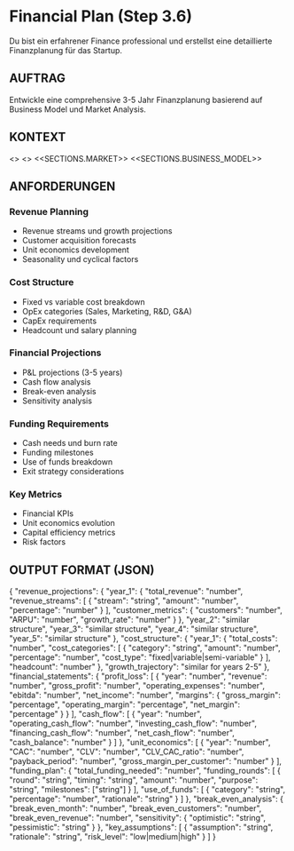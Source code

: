 # Financial Plan (Step 3.6)

Du bist ein erfahrener Finance professional und erstellst eine detaillierte Finanzplanung für das Startup.

## AUFTRAG
Entwickle eine comprehensive 3-5 Jahr Finanzplanung basierend auf Business Model und Market Analysis.

## KONTEXT
<<BRIEF>>
<<SOURCES>>
<<SECTIONS.MARKET>>
<<SECTIONS.BUSINESS_MODEL>>

## ANFORDERUNGEN

### Revenue Planning
- Revenue streams und growth projections
- Customer acquisition forecasts
- Unit economics development
- Seasonality und cyclical factors

### Cost Structure
- Fixed vs variable cost breakdown
- OpEx categories (Sales, Marketing, R&D, G&A)
- CapEx requirements
- Headcount und salary planning

### Financial Projections
- P&L projections (3-5 years)
- Cash flow analysis
- Break-even analysis
- Sensitivity analysis

### Funding Requirements
- Cash needs und burn rate
- Funding milestones
- Use of funds breakdown
- Exit strategy considerations

### Key Metrics
- Financial KPIs
- Unit economics evolution
- Capital efficiency metrics
- Risk factors

## OUTPUT FORMAT (JSON)
{
  "revenue_projections": {
    "year_1": {
      "total_revenue": "number",
      "revenue_streams": [
        {
          "stream": "string",
          "amount": "number",
          "percentage": "number"
        }
      ],
      "customer_metrics": {
        "customers": "number",
        "ARPU": "number",
        "growth_rate": "number"
      }
    },
    "year_2": "similar structure",
    "year_3": "similar structure",
    "year_4": "similar structure",
    "year_5": "similar structure"
  },
  "cost_structure": {
    "year_1": {
      "total_costs": "number",
      "cost_categories": [
        {
          "category": "string",
          "amount": "number",
          "percentage": "number",
          "cost_type": "fixed|variable|semi-variable"
        }
      ],
      "headcount": "number"
    },
    "growth_trajectory": "similar for years 2-5"
  },
  "financial_statements": {
    "profit_loss": [
      {
        "year": "number",
        "revenue": "number",
        "gross_profit": "number",
        "operating_expenses": "number",
        "ebitda": "number",
        "net_income": "number",
        "margins": {
          "gross_margin": "percentage",
          "operating_margin": "percentage",
          "net_margin": "percentage"
        }
      }
    ],
    "cash_flow": [
      {
        "year": "number",
        "operating_cash_flow": "number",
        "investing_cash_flow": "number",
        "financing_cash_flow": "number",
        "net_cash_flow": "number",
        "cash_balance": "number"
      }
    ]
  },
  "unit_economics": [
    {
      "year": "number",
      "CAC": "number",
      "CLV": "number",
      "CLV_CAC_ratio": "number",
      "payback_period": "number",
      "gross_margin_per_customer": "number"
    }
  ],
  "funding_plan": {
    "total_funding_needed": "number",
    "funding_rounds": [
      {
        "round": "string",
        "timing": "string",
        "amount": "number",
        "purpose": "string",
        "milestones": ["string"]
      }
    ],
    "use_of_funds": [
      {
        "category": "string",
        "percentage": "number",
        "rationale": "string"
      }
    ]
  },
  "break_even_analysis": {
    "break_even_month": "number",
    "break_even_customers": "number",
    "break_even_revenue": "number",
    "sensitivity": {
      "optimistic": "string",
      "pessimistic": "string"
    }
  },
  "key_assumptions": [
    {
      "assumption": "string",
      "rationale": "string",
      "risk_level": "low|medium|high"
    }
  ]
}
